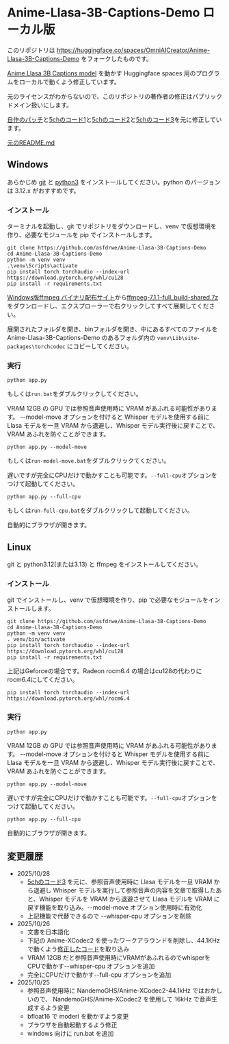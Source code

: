 # Anime-Llasa-3B-Captions-Demo ローカル版
このリポジトリは https://huggingface.co/spaces/OmniAICreator/Anime-Llasa-3B-Captions-Demo をフォークしたものです。

[Anime Llasa 3B Captions model](https://huggingface.co/NandemoGHS/Anime-Llasa-3B-Captions) を動かす Huggingface spaces 用のプログラムをローカルで動くよう修正しています。

元のライセンスがわからないので、このリポジトリの著作者の修正はパブリックドメイン扱いにします。

[自作のパッチ](https://gist.github.com/asfdrwe/c9fd1fe8aeb69fa90d5865d761f59eeb)と[5chのコード1](https://files.catbox.moe/wxfdul.py)と[5chのコード2](https://files.catbox.moe/6lm1wv.py)と[5chのコード3](https://files.catbox.moe/tj9z74.txt)を元に修正しています。

[元のREADME.md](README-original.md)

## Windows

あらかじめ [git](https://gitforwindows.org/) と [python3](https://www.python.org/downloads/windows/) をインストールしてください。python のバージョンは 3.12.x がおすすめです。

### インストール
ターミナルを起動し、git でリポジトリをダウンロードし、venv で仮想環境を作り、必要なモジュールを pip でインストールします。
```
git clone https://github.com/asfdrwe/Anime-Llasa-3B-Captions-Demo
cd Anime-Llasa-3B-Captions-Demo
python -m venv venv
.\venv\Scripts\activate
pip install torch torchaudio --index-url https://download.pytorch.org/whl/cu128
pip install -r requirements.txt
```

[Windows版ffmpeg バイナリ配布サイト](https://www.gyan.dev/ffmpeg/builds/)から[ffmpeg-7.1.1-full_build-shared.7z](https://www.gyan.dev/ffmpeg/builds/packages/ffmpeg-7.1.1-full_build-shared.7z)をダウンロードし、エクスプローラーで右クリックしてすべて展開してください。

展開されたフォルダを開き、binフォルダを開き、中にあるすべてのファイルを Anime-Llasa-3B-Captions-Demo のあるフォルダ内の `venv\Lib\site-packages\torchcodec` にコピーしてください。


### 実行

```
python app.py
```
もしくは`run.bat`をダブルクリックしてください。

VRAM 12GB の GPU では参照音声使用時に VRAM があふれる可能性があります。
--model-move オプションを付けると Whisper モデルを使用する前に Llasa モデルを一旦
VRAM から退避し、Whisper モデル実行後に戻すことで、VRAM あふれを防ぐことができます。
```
python app.py --model-move
```
もしくは`run-model-move.bat`をダブルクリックてください。

遅いですが完全にCPUだけで動かすことも可能です。`--full-cpu`オプションをつけて起動してください。
```
python app.py --full-cpu
```
もしくは`run-full-cpu.bat`をダブルクリックして起動してください。

自動的にブラウザが開きます。

## Linux
git と python3.12(または3.13) と ffmpeg をインストールしてください。


### インストール
git でインストールし、venv で仮想環境を作り、pip で必要なモジュールをインストールします。
```
git clone https://github.com/asfdrwe/Anime-Llasa-3B-Captions-Demo
cd Anime-Llasa-3B-Captions-Demo
python -m venv venv
. venv/bin/activate
pip install torch torchaudio --index-url https://download.pytorch.org/whl/cu128
pip install -r requirements.txt
```

上記はGeforceの場合です。Radeon rocm6.4 の場合はcu128の代わりにrocm6.4にしてください。
```
pip install torch torchaudio --index-url https://download.pytorch.org/whl/rocm6.4
```

### 実行

```
python app.py
```

VRAM 12GB の GPU では参照音声使用時に VRAM があふれる可能性があります。
--model-move オプションを付けると Whisper モデルを使用する前に Llasa モデルを一旦
VRAM から退避し、Whisper モデル実行後に戻すことで、VRAM あふれを防ぐことができます。
```
python app.py --model-move
```

遅いですが完全にCPUだけで動かすことも可能です。`--full-cpu`オプションをつけて起動してください。
```
python app.py --full-cpu
```

自動的にブラウザが開きます。

## 変更履歴
- 2025/10/28
  - [5chのコード3](https://files.catbox.moe/tj9z74.txt) を元に、参照音声使用時に Llasa モデルを一旦 VRAM から退避し Whisper モデルを実行して参照音声の内容を文章で取得したあと、Whisper モデルを VRAM から退避させて Llasa モデルを VRAM に戻す機能を取り込み。--model-move オプション使用時に有効化
  - 上記機能で代替できるので --whisper-cpu オプションを削除
- 2025/10/26
  - 文書を日本語化
  - 下記の Anime-XCodec2 を使ったワークアラウンドを削除し、44.1KHz で動くよう[修正したコード](https://files.catbox.moe/6lm1wv.py)を取り込み
  - VRAM 12GB だと参照音声使用時にVRAMがあふれるのでwhisperをCPUで動かす--whisper-cpu オプションを追加
  - 完全にCPUだけで動かす--full-cpu オプションを追加
- 2025/10/25
  - 参照音声使用時に NandemoGHS/Anime-XCodec2-44.1kHz ではおかしいので、 NandemoGHS/Anime-XCodec2 を使用して 16kHz で音声生成するよう変更
  - bfloat16 で moderl を動かすよう変更
  - ブラウザを自動起動するよう修正
  - windows 向けに run.bat を追加
